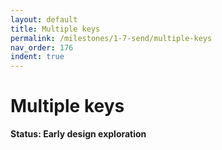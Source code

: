 ```yaml
---
layout: default
title: Multiple keys
permalink: /milestones/1-7-send/multiple-keys
nav_order: 176
indent: true
---
```


# Multiple keys

**Status: Early design exploration**

